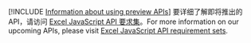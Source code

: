 [!INCLUDE [Information about using preview APIs](../includes/using-preview-apis.md)]
<span data-ttu-id="59774-101">要详细了解即将推出的 API，请访问 [Excel JavaScript API 要求集](../reference/requirement-sets/excel-preview-apis.md)。</span><span class="sxs-lookup"><span data-stu-id="59774-101">For more information on our upcoming APIs, please visit [Excel JavaScript API requirement sets](../reference/requirement-sets/excel-preview-apis.md).</span></span>
